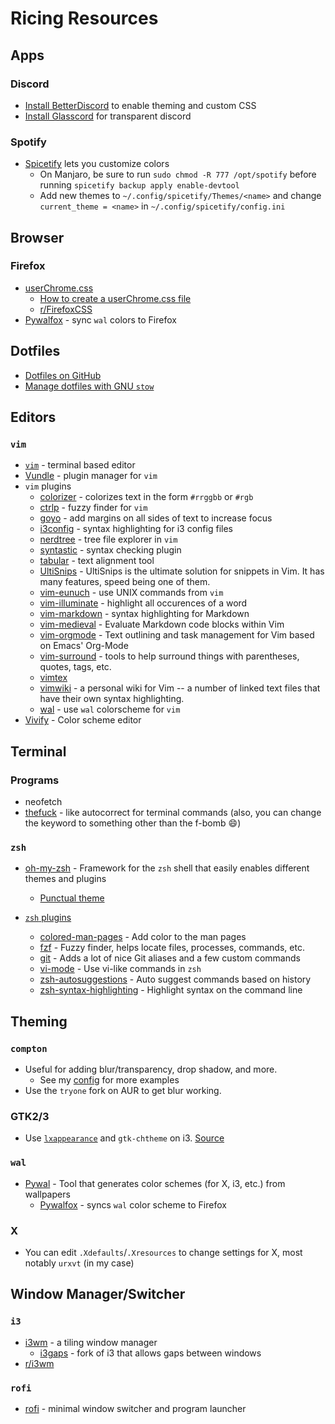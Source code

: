 # Ricing Resources

## Apps

### Discord
- [Install BetterDiscord](https://gist.github.com/ObserverOfTime/d7e60eb9aa7fe837545c8cb77cf31172) to enable theming and custom CSS
- [Install Glasscord](https://github.com/AryToNeX/Glasscord) for transparent discord

### Spotify
- [Spicetify](https://github.com/khanhas/spicetify-cli) lets you customize colors
    - On Manjaro, be sure to run `sudo chmod -R 777 /opt/spotify` before running `spicetify backup apply enable-devtool`
    - Add new themes to `~/.config/spicetify/Themes/<name>` and change `current_theme = <name>` in `~/.config/spicetify/config.ini`

## Browser

### Firefox
- [userChrome.css](https://www.userchrome.org/)
  - [How to create a userChrome.css file](https://www.userchrome.org/how-create-userchrome-css.html)
  - [r/FirefoxCSS](https://www.reddit.com/r/FirefoxCSS/)
- [Pywalfox](https://github.com/Frewacom/Pywalfox) - sync `wal` colors to Firefox

## Dotfiles
- [Dotfiles on GitHub](https://dotfiles.github.io/)
- [Manage dotfiles with GNU `stow`](https://alexpearce.me/2016/02/managing-dotfiles-with-stow/)

## Editors

### `vim`
- [`vim`](https://github.com/vim/vim) - terminal based editor
- [Vundle](https://github.com/VundleVim/Vundle.vim) - plugin manager for `vim`
- `vim` plugins
  - [colorizer](https://github.com/lilydjwg/colorizer) - colorizes text in the form `#rrggbb` or `#rgb`
  - [ctrlp](https://github.com/ctrlpvim/ctrlp.vim) - fuzzy finder for `vim`
  - [goyo](https://github.com/junegunn/goyo.vim) - add margins on all sides of text to increase focus
  - [i3config](https://github.com/mboughaba/i3config.vim) - syntax highlighting for i3 config files
  - [nerdtree](https://github.com/scrooloose/nerdtree) - tree file explorer in `vim`
  - [syntastic](https://github.com/scrooloose/syntastic) - syntax checking plugin
  - [tabular](https://github.com/godlygeek/tabular) - text alignment tool
  - [UltiSnips](https://github.com/SirVer/ultisnips) - UltiSnips is the ultimate solution for snippets in Vim. It has many features, speed being one of them.
  - [vim-eunuch](https://github.com/tpope/vim-eunuch) - use UNIX commands from `vim`
  - [vim-illuminate](https://github.com/RRethy/vim-illuminate) - highlight all occurences of a word
  - [vim-markdown](https://github.com/plasticboy/vim-markdown) - syntax highlighting for Markdown
  - [vim-medieval](https://github.com/gpanders/vim-medieval) - Evaluate Markdown code blocks within Vim
  - [vim-orgmode](https://github.com/jceb/vim-orgmode) - Text outlining and task management for Vim based on Emacs' Org-Mode
  - [vim-surround](https://github.com/tpope/vim-surround) - tools to help surround things with parentheses, quotes, tags, etc.
  - [vimtex](https://github.com/lervag/vimtex)
  - [vimwiki](https://github.com/vimwiki/vimwiki) - a personal wiki for Vim -- a number of linked text files that have their own syntax highlighting.
  - [wal](https://github.com/dylanaraps/wal.vim) - use `wal` colorscheme for `vim`
- [Vivify](http://bytefluent.com/vivify/) - Color scheme editor

## Terminal

### Programs

- neofetch
- [thefuck](https://github.com/nvbn/thefuck) - like autocorrect for terminal commands (also, you can change the keyword to something other than the f-bomb :smile:)

### `zsh`
- [oh-my-zsh](https://github.com/robbyrussell/oh-my-zsh) - Framework for the `zsh` shell that easily enables different themes and plugins
  - [Punctual theme](https://github.com/dannynimmo/punctual-zsh-theme)

- [`zsh` plugins](https://github.com/robbyrussell/oh-my-zsh/tree/master/plugins)
  - [colored-man-pages](https://github.com/robbyrussell/oh-my-zsh/tree/master/plugins/colored-man-pages) - Add color to the man pages
  - [fzf](https://github.com/robbyrussell/oh-my-zsh/tree/master/plugins/fzf) - Fuzzy finder, helps locate files, processes, commands, etc.
  - [git](https://github.com/robbyrussell/oh-my-zsh/tree/master/plugins/git) - Adds a lot of nice Git aliases and a few custom commands
  - [vi-mode](https://github.com/robbyrussell/oh-my-zsh/tree/master/plugins/vi-mode) - Use vi-like commands in `zsh`
  - [zsh-autosuggestions](https://github.com/zsh-users/zsh-autosuggestions) - Auto suggest commands based on history
  - [zsh-syntax-highlighting](https://github.com/zsh-users/zsh-syntax-highlighting) - Highlight syntax on the command line

## Theming

### `compton`

- Useful for adding blur/transparency, drop shadow, and more.
    - See my [config](https://github.com/alex-bellon/dotfiles/blob/master/compton/.compton.conf) for more examples
- Use the `tryone` fork on AUR to get blur working.

### GTK2/3

- Use [`lxappearance`](https://wiki.lxde.org/en/LXAppearance) and `gtk-chtheme` on i3. [Source](https://askubuntu.com/questions/598943/how-to-de-uglify-i3-wm)

### `wal`

- [Pywal](https://github.com/dylanaraps/pywal) - Tool that generates color schemes (for X, i3, etc.) from wallpapers
  - [Pywalfox](https://github.com/Frewacom/Pywalfox) - syncs `wal` color scheme to Firefox

### X

- You can edit `.Xdefaults`/`.Xresources` to change settings for X, most notably `urxvt` (in my case)

## Window Manager/Switcher

### `i3`

- [i3wm](https://i3wm.org/) - a tiling window manager
  - [i3gaps](https://github.com/Airblader/i3) - fork of i3 that allows gaps between windows
- [r/i3wm](https://www.reddit.com/r/i3wm/)

### `rofi`

- [rofi](https://github.com/davatorium/rofi) - minimal window switcher and program launcher
